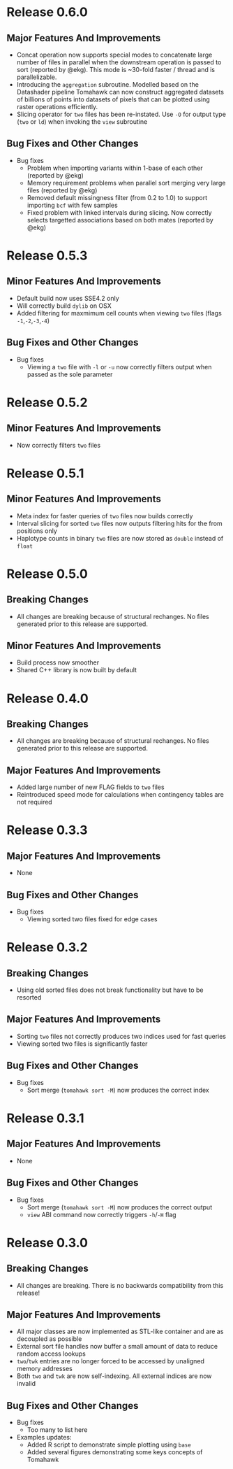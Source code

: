 # Release 0.6.0

## Major Features And Improvements
* Concat operation now supports special modes to concatenate large number of files in parallel when the downstream operation is passed to sort (reported by @ekg). This mode is ~30-fold faster / thread and is parallelizable.
* Introducing the `aggregation` subroutine. Modelled based on the Datashader pipeline Tomahawk can now construct aggregated datasets of billions of points into datasets of pixels that can be plotted using raster operations efficiently.
* Slicing operator for `two` files has been re-instated. Use `-O` for output type (`two` or `ld`) when invoking the `view` subroutine

## Bug Fixes and Other Changes
* Bug fixes
  * Problem when importing variants within 1-base of each other (reported by @ekg)
  * Memory requirement problems when parallel sort merging very large files (reported by @ekg)
  * Removed default missingness filter (from 0.2 to 1.0) to support importing `bcf` with few samples
  * Fixed problem with linked intervals during slicing. Now correctly selects targetted associations based on both mates (reported by @ekg)


# Release 0.5.3

## Minor Features And Improvements
* Default build now uses SSE4.2 only
* Will correctly build `dylib` on OSX
* Added filtering for maxmimum cell counts when viewing `two` files (flags `-1`,`-2`,`-3`,`-4`)

## Bug Fixes and Other Changes
* Bug fixes
   * Viewing a `two` file with `-l` or `-u` now correctly filters output when passed as the sole parameter

# Release 0.5.2

## Minor Features And Improvements
* Now correctly filters `two` files

# Release 0.5.1

## Minor Features And Improvements
* Meta index for faster queries of `two` files now builds correctly
* Interval slicing for sorted `two` files now outputs filtering hits for the from positions only
* Haplotype counts in binary `two` files are now stored as `double` instead of `float` 

# Release 0.5.0

## Breaking Changes
* All changes are breaking because of structural rechanges. No files generated prior to this release are supported.

## Minor Features And Improvements
* Build process now smoother
* Shared C++ library is now built by default

# Release 0.4.0

## Breaking Changes
* All changes are breaking because of structural rechanges. No files generated prior to this release are supported.

## Major Features And Improvements
* Added large number of new FLAG fields to `two` files
* Reintroduced speed mode for calculations when contingency tables are not required

# Release 0.3.3

## Major Features And Improvements
* None

## Bug Fixes and Other Changes
* Bug fixes
   * Viewing sorted two files fixed for edge cases

# Release 0.3.2

## Breaking Changes
* Using old sorted files does not break functionality but have to be resorted

## Major Features And Improvements
* Sorting `two` files not correctly produces two indices used for fast queries
* Viewing sorted two files is significantly faster

## Bug Fixes and Other Changes
* Bug fixes
   * Sort merge (`tomahawk sort -M`) now produces the correct index

# Release 0.3.1

## Major Features And Improvements
* None

## Bug Fixes and Other Changes
* Bug fixes
   * Sort merge (`tomahawk sort -M`) now produces the correct output
   * `view` ABI command now correctly triggers `-h`/`-H` flag

# Release 0.3.0

## Breaking Changes
* All changes are breaking. There is no backwards compatibility from this release!

## Major Features And Improvements
* All major classes are now implemented as STL-like container and are as decoupled as possible
* External sort file handles now buffer a small amount of data to reduce random access lookups
* `two`/`twk` entries are no longer forced to be accessed by unaligned memory addresses
* Both `two` and `twk` are now self-indexing. All external indices are now invalid

## Bug Fixes and Other Changes
* Bug fixes
  * Too many to list here
* Examples updates:
  * Added R script to demonstrate simple plotting using `base`
  * Added several figures demonstrating some keys concepts of Tomahawk